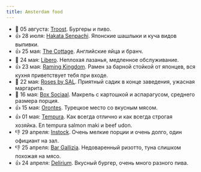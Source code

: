 ```yaml
---
title: Amsterdam food
---
```


- 🤷 05 августа: [Troost](https://goo.gl/maps/9Azi4tYqkaaGgDiu7). Бургеры и пиво.
- 👍 28 июля: [Hakata Senpachi](https://goo.gl/maps/vJGKYstB7pPafsii9). Японские шашлыки и куча видов выпивки.
- 👍 25 мая: [The Cottage](https://goo.gl/maps/H9sjbA1bX211tqECA). Английские яйца и бранч.
- 🤷 24 мая: [Libero](https://goo.gl/maps/LWk9wDCAMrmH86EY6). Неплохая лазанья, медленное обслуживание.
- 👍 23 мая: [Raming Kingdom](https://goo.gl/maps/4Bwso9x89uFMcbjf7). Рамен за барной стойкой от японцев, вся кухня приветствует тебя при входе.
- 🤷 22 мая: [Roses by SAL](https://goo.gl/maps/zZVRvAt72efrVj6Q9). Приятный садик в конце заведения, ужасная маргарита.
- 🤷 16 мая: [Box Sociaal](https://goo.gl/maps/dhuETbEJfoX3CYsT6). Макрель с картошкой и аспарагусом, среднего размера порция.
- 👍 15 мая: [Orontes](https://goo.gl/maps/cJNgKTH385ft7bxs6). Турецкое место со вкусным мясом.
- 👍 01 мая: [Tempura](https://goo.gl/maps/deCkecqY1k7bv11V9). Как всегда отлично и как всегда строгая хозяйка. Ел tempura salmon maki и beef udon.
- 👎 29 апреля: [Instock](https://goo.gl/maps/bQuyFprfCJBZXSqt5). Очень мелкие порции и очень долго, один официант на зал.
- 👎 25 апреля: [Bar Gallizia](https://goo.gl/maps/yfi96swfv7gGpLUc6). Недоваренный ризотто, туна слишком похожая на мясо.
- 👍 24 апреля: [Delirium](https://goo.gl/maps/XSbMgmCn3QNtxen68). Вкусный бургер, очень много разного пива.